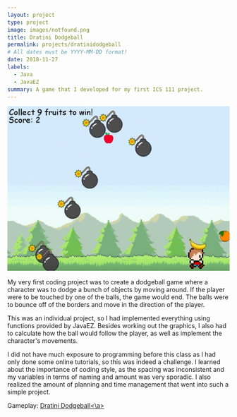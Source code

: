 ```yaml
---
layout: project
type: project
image: images/notfound.png
title: Dratini Dodgeball
permalink: projects/dratinidodgeball
# All dates must be YYYY-MM-DD format!
date: 2018-11-27
labels:
  - Java
  - JavaEZ
summary: A game that I developed for my first ICS 111 project.
---
```



<img class="ui medium" vertical-align="right" src="/images/Screen Shot 2020-01-22 at 9.30.20 PM.png" length="800" width="1000">


My very first coding project was to create a dodgeball game where a character was to dodge a bunch of objects by moving around. If the player were to be touched by one of the balls, the game would end. The balls were to bounce off of the borders and move in the direction of the player.

This was an individual project, so I had implemented everything using functions provided by JavaEZ. Besides working out the graphics, I also had to calculate how the ball would follow the player, as well as implement the character's movements.

I did not have much exposure to programming before this class as I had only done some online tutorials, so this was indeed a challenge. I learned about the importance of coding style, as the spacing was inconsistent and my variables in terms of naming and amount was very sporadic. I also realized the amount of planning and time management that went into such a simple project. 

Gameplay: <a href="https://www.youtube.com/watch?v=XChZ5llVfew">Dratini Dodgeball<\a>
